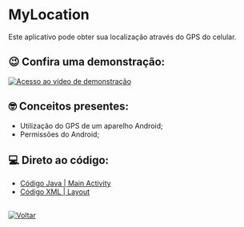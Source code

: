 # MyLocation

Este aplicativo pode obter sua localização através do GPS do celular.

## 😉 Confira uma demonstração:
[![Acesso ao vídeo de demonstração](http://img.youtube.com/vi/QWillzTv6lo/0.jpg)](http://www.youtube.com/watch?v=QWillzTv6lo "Vídeo de demonstração")

## 🤓 Conceitos presentes:
- Utilização do GPS de um aparelho Android;
- Permissões do Android;

## 💻 Direto ao código:

- [Código Java | Main Activity](https://github.com/patrikrufino/ETEC-DS-Android/blob/main/MyLocation/app/src/main/java/etec/ds/location/MainActivity.java)
- [Código XML | Layout](https://github.com/patrikrufino/ETEC-DS-Android/blob/main/MyLocation/app/src/main/res/layout/activity_main.xml)

##

[![Voltar](https://img.icons8.com/nolan/2x/back.png)](https://github.com/patrikrufino/ETEC-DS-Android/blob/main/README.md)
